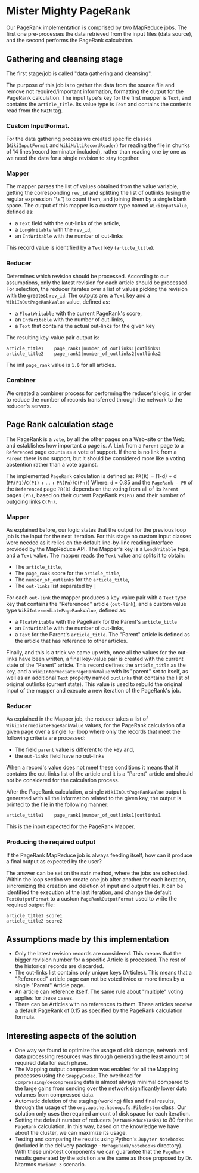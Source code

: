 # Mister Mighty PageRank 

Our PageRank implementation is comprised by two MapReduce jobs. The first one pre-processes the data retrieved from the input files (data source), and the second performs the PageRank calculation.

## Gathering and cleansing stage

The first stage/job is called "data gathering and cleansing".

The purpose of this job is to gather the data from the source file and remove not required/important information, formatting the output for the PageRank calculation. The input type's key for the first mapper is `Text`, and contains the `article_title`. Its value type is `Text` and contains the contents read from the `MAIN` tag.  

### Custom InputFormat. 

For the data gathering process we created specific classes (`WikiInputFormat` and `WikiMultiRecordReader`) for reading the file in chunks of 14 lines(record terminator included), rather than reading one by one as we need the data for a single revision to stay together.  

### Mapper

The mapper parses the list of values obtained from the value variable, getting the corresponding `rev_id` and splitting the list of outlinks (using the regular expression "\s") to count them, and joining them by a single blank space. The output of this mapper is a custom type named `WikiInputValue`, defined as:

 - a `Text` field with the out-links of the article,  
 - a `LongWritable` with the `rev_id`,
 - an `IntWritable` with the number of out-links

This record value is identified by a `Text` key (`article_title`).

### Reducer

Determines which revision should be processed. According to our assumptions, only the latest revision for each article should be processed. For selection, the reducer iterates over a list of values picking the revision with the greatest `rev_id`. The outputs are: a `Text` key and a `WikiInOutPageRankValue` value, defined as:

 - a `FloatWritable` with the current PageRank's score,
 - an `IntWritable` with the number of out-links,
 - a `Text` that contains the actual out-links for the given key

The resulting key-value pair output is:  

```
article_title1    page_rank1|number_of_outlinks1|outlinks1
article_title2    page_rank2|number_of_outlinks2|outlinks2
```

The init `page_rank` value is `1.0` for all articles.

### Combiner

We created a combiner process for performing the reducer's logic, in order to reduce the number of records transferred through the network to the reducer's servers.

## Page Rank calculation stage 
The PageRank is a `vote`, by all the other pages on a Web-site or the Web, and establishes how important a page is. A `link` from a `Parent` page to a `Referenced` page counts as a vote of support. If there is no link from a `Parent` there is no support, but it should be considered more like a voting abstention rather than a vote against.

The implemented `PageRank` calculation is defined as: `PR(R)` = (1-d) + d (`PR(P1)`/`C(P1)` + ... + `PR(Pn)`/`C(Pn)`)
Where: `d` = 0.85 and the `PageRank - PR` of the `Referenced` page `PR(R)` depends on the voting from all of its `Parent` pages `(Pn)`, based on their current PageRank `PR(Pn)` and their number of  outgoing links `C(Pn)`.
### Mapper

As explained before, our logic states that the output for the previous loop job is the input for the next iteration. For this stage no custom input classes were needed as it relies on the default line-by-line reading interface provided by the MapReduce API. The Mapper's key is a `LongWritable` type, and a `Text` value. The mapper reads the `Text` value and splits it to obtain:
 - The `article_title`,
 - The `page_rank` score for the `article_title`,
 - The `number_of_outlinks` for the `article_title`,
 - The `out-links` list separated by `|`

For each `out-link` the mapper produces a key-value pair with a `Text` type key that contains the "Referenced" article (`out-link`), and a custom value type `WikiIntermediatePageRankValue`, defined as:

 - a `FloatWritable` with the PageRank for the Parent's `article_title`
 - an `IntWritable` with the number of out-links,
 - a `Text` for the Parent's `article_title`. The "Parent" article is defined as the article that has reference to other articles. 

Finally, and this is a trick we came up with, once all the values for the out-links have been written, a final key-value pair is created with the current state of the "Parent" article. This record defines the `article_title` as the key, and a `WikiIntermediatePageRankValue` with its "parent" set to itself, as well as an additional `Text` property named `outlinks` that contains the list of original outlinks (current state). This value is used to rebuild the original input of the mapper and execute a new iteration of the PageRank's job.

### Reducer

As explained in the Mapper job, the reducer takes a list of `WikiIntermediatePageRankValue` values, for the PageRank calculation of a given page over a single `for` loop where only the records that meet the following criteria are processed:

 - The field `parent` value is different to the key and,
 - the `out-links` field have no out-links 

When a record's value does not meet these conditions it means that it contains the out-links list of the article and it is a "Parent" article and should not be considered for the calculation process.

After the PageRank calculation, a single `WikiInOutPageRankValue` output is generated with all the information related to the given key, the output is printed to the file in the following manner:  

```
article_title1    page_rank1|number_of_outlinks1|outlinks1
```

This is the input expected for the PageRank Mapper.

### Producing the required output

If the PageRank MapReduce job is always feeding itself, how can it produce a final output as expected by the user?

The answer can be set on the `main` method, where the jobs are scheduled. Within the loop section we create one job after another for each iteration, sincronizing the creation and deletion of input and output files. It can be identified the execution of the last iteration, and change the default `TextOutputFormat` to a custom `PageRankOutputFormat` used to write the required output file:

```
article_title1 score1
article_title2 score2
```

## Assumptions made by this implementation

 - Only the latest revision records are considered. This means that the bigger revision number for a specific Article is processed. The rest of the historical records are discarded.
 - The out-links list contains only unique keys (Articles). This means that a "Referenced" article page can not be voted twice or more times by a single "Parent" Article page.
 - An article can reference itself. The same rule about "multiple" voting applies for these cases. 
 - There can be Articles with no references to them. These articles receive a default PageRank of 0.15 as specified by the PageRank calculation formula.

## Interesting aspects of the solution
 - One way we found to optimize the usage of disk storage, network and data processing resources was through generating the least amount of required data for each phase.
 - The Mapping output compression was enabled for all the Mapping processes using the `SnappyCodec`. The overhead for `compressing/decompressing` data is almost always minimal compared to the large gains from sending over the network significantly lower data volumes from compressed data.
 - Automatic deletion of the staging (working) files and final results, through the usage of the `org.apache.hadoop.fs.FileSystem` class. Our solution only uses the required amount of disk space for each iteration.
 - Setting the default number of reducers (`setNumReduceTasks`) to 80 for the `PageRank` calculation. In this way, based on the knowledge we have about the cluster, we can maximize its usage.
 - Testing and comparing the results using Python's `Jupyter Notebooks` (included in the delivery package - `MrPageRank/notebooks` directory). With these unit-test components we can guarantee that the `PageRank` results generated by the solution are the same as those proposed by Dr. Ntarmos `Variant 3` scenario.
 